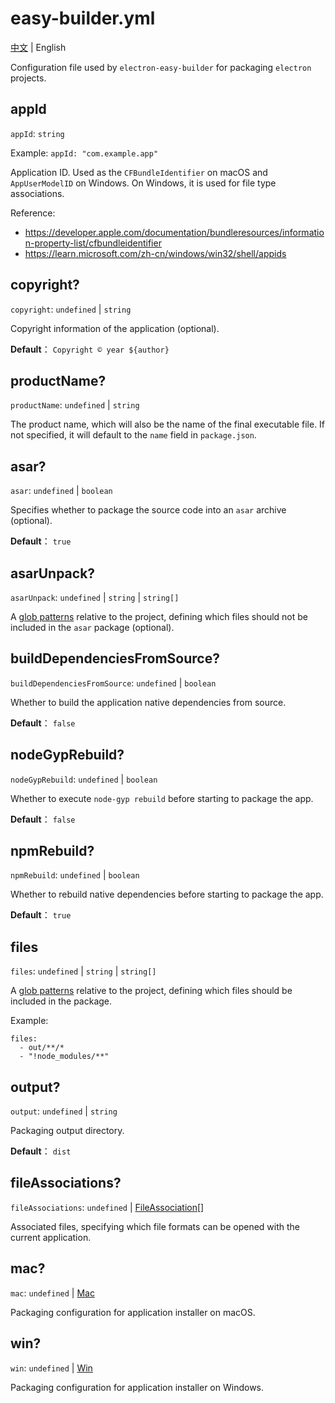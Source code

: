 # easy-builder.yml
[中文](../zh/base.md) | English

Configuration file used by `electron-easy-builder` for packaging `electron` projects.

## appId
`appId`: `string`

Example: `appId: "com.example.app"`

Application ID. Used as the `CFBundleIdentifier` on macOS and `AppUserModelID` on Windows. On Windows, it is used for file type associations.

Reference:
* https://developer.apple.com/documentation/bundleresources/information-property-list/cfbundleidentifier
* https://learn.microsoft.com/zh-cn/windows/win32/shell/appids

## copyright?
`copyright`: `undefined` | `string`

Copyright information of the application (optional).

**Default**：
`Copyright © year ${author}`

## productName?
`productName`: `undefined` | `string`

The product name, which will also be the name of the final executable file. If not specified, it will default to the `name` field in `package.json`.

## asar?
`asar`: `undefined` | `boolean`

Specifies whether to package the source code into an `asar` archive (optional).

**Default**：
`true`

## asarUnpack?
`asarUnpack`: `undefined` | `string` | `string[]`

A [glob patterns](https://www.electron.build/file-patterns) relative to the project, defining which files should not be included in the `asar` package (optional).

## buildDependenciesFromSource?
`buildDependenciesFromSource`: `undefined` | `boolean`

Whether to build the application native dependencies from source.

**Default**：
`false`

## nodeGypRebuild?
`nodeGypRebuild`: `undefined` | `boolean`

Whether to execute `node-gyp rebuild` before starting to package the app.

**Default**：
`false`

## npmRebuild?
`npmRebuild`: `undefined` | `boolean`

Whether to rebuild native dependencies before starting to package the app.

**Default**：
`true`

## files
`files`: `undefined` | `string` | `string[]`

A [glob patterns](https://www.electron.build/file-patterns) relative to the project, defining which files should be included in the package.

Example:
```
files:
  - out/**/*
  - "!node_modules/**"   
```

## output?
`output`: `undefined` | `string`

Packaging output directory.

**Default**：
`dist`

## fileAssociations?
`fileAssociations`: `undefined` | [FileAssociation](fileAssociation.md)[]

Associated files, specifying which file formats can be opened with the current application.

## mac?
`mac`: `undefined` | [Mac](mac/base.md)

Packaging configuration for application installer on macOS.

## win?
`win`: `undefined` | [Win](win/base.md)

Packaging configuration for application installer on Windows.